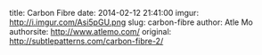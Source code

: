 title:  Carbon Fibre
date:   2014-02-12 21:41:00
imgur: http://i.imgur.com/Asi5pGU.png
slug: carbon-fibre
author: Atle Mo
authorsite: http://www.atlemo.com/
original: http://subtlepatterns.com/carbon-fibre-2/


